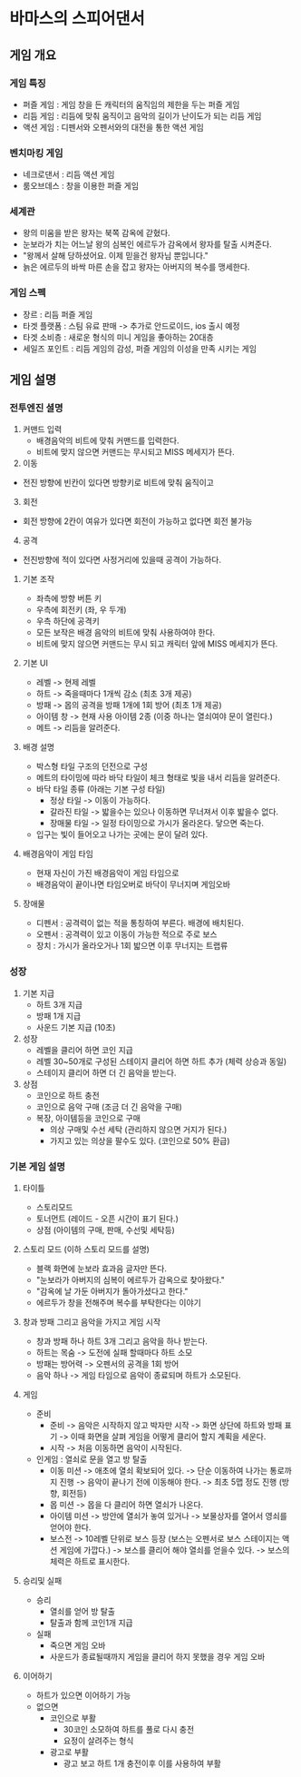 # 바마스의 스피어댄서
## 게임 개요
### 게임 특징
  - 퍼즐 게임 : 게임 창을 든 캐릭터의 움직임의 제한을 두는 퍼즐 게임
  - 리듬 게임 : 리듬에 맞춰 움직이고 음악의 길이가 난이도가 되는 리듬 게임
  - 액션 게임 : 디펜서와 오펜서와의 대전을 통한 액션 게임

### 벤치마킹 게임
  - 네크로댄서 : 리듬 액션 게임
  - 룸오브데스 : 창을 이용한 퍼즐 게임

### 세계관
  - 왕의 미움을 받은 왕자는 북쪽 감옥에 갇혔다.
  - 눈보라가 치는 어느날 왕의 심복인 에르두가 감옥에서 왕자를 탈출 시켜준다.
  - "왕께서 살해 당하셨어요. 이제 믿을건 왕자님 뿐입니다."
  - 늙은 에르두의 바싹 마른 손을 잡고 왕자는 아버지의 복수를 맹세한다.

### 게임 스펙 
  - 장르 : 리듬 퍼즐 게임
  - 타겟 플랫폼 : 스팀 유료 판매 -> 추가로 안드로이드, ios 출시 예정
  - 타겟 소비층 : 새로운 형식의 미니 게임을 좋아하는 20대층
  - 세일즈 포인트 : 리듬 게임의 감성, 퍼즐 게임의 이성을 만족 시키는 게임 

## 게임 설명
### 전투엔진 셜명
  1) 커맨드 입력
      - 배경음악의 비트에 맞춰 커맨드를 입력한다.
      - 비트에 맞지 않으면 커맨드는 무시되고 MISS 메세지가 뜬다.
2) 이동
  - 전진 방향에 빈칸이 있다면 방향키로 비트에 맞춰 움직이고
3) 회전
  - 회전 방향에 2칸이 여유가 있다면 회전이 가능하고 없다면 회전 불가능
4) 공격
  - 전진방향에 적이 있다면 사정거리에 있을때 공격이 가능하다.

1) 기본 조작
    - 좌측에 방향 버튼 키
    - 우측에 회전키 (좌, 우 두개)
    - 우측 하단에 공격키
    - 모든 보작은 배경 음악의 비트에 맞춰 사용하여야 한다.
    - 비트에 맞지 않으면 커맨드는 무시 되고 캐릭터 앞에 MISS 메세지가 뜬다.

2) 기본 UI
    - 레벨 -> 현제 레벨
    - 하트 -> 죽을때마다 1개씩 감소 (최초 3개 제공)
    - 방패 -> 몹의 공격을 방패 1개에 1회 방어 (최초 1개 제공)
    - 아이템 창 -> 현재 사용 아이템 2종 (이중 하나는 열쇠여야 문이 열린다.)
    - 메트 -> 리듬을 알려준다. 

3) 배경 설명
    - 박스형 타일 구조의 던전으로 구성
    - 메트의 타이밍에 따라 바닥 타일이 체크 형태로 빛을 내서 리듬을 알려준다.
    - 바닥 타일 종류 (아래는 기본 구성 타일)
      - 정상 타일 -> 이동이 가능하다.
      - 갈라진 타일 -> 밟을수는 있으나 이동하면 무너져서 이후 밟을수 없다.
      - 장매물 타일 -> 일정 타이밍으로 가시가 올라온다. 닿으면 죽는다.  
    - 입구는 빛이 들어오고 나가는 곳에는 문이 달려 있다.
    
4) 배경음악이 게임 타임
    - 현재 자신이 가진 배경음악이 게임 타임으로
    - 배경음악이 끝이나면 타임오버로 바닥이 무너지며 게임오바 

5) 장애물
    - 디펜서 : 공격력이 없는 적을 통칭하여 부른다. 배경에 배치된다.
    - 오펜서 : 공격력이 있고 이동이 가능한 적으로 주로 보스
    - 장치 : 가시가 올라오거나 1회 밟으면 이후 무너지는 트랩류  
     
### 성장
1) 기본 지급
    - 하트 3개 지급
    - 방패 1개 지급
    - 사운드 기본 지급 (10초)   
2) 성장 
    - 레벨을 클리어 하면 코인 지급
    - 레벨 30~50개로 구성된 스테이지 클리어 하면 하트 추가 (체력 상승과 동일)
    - 스테이지 클리어 하면 더 긴 음악을 받는다. 
3) 상점  
    - 코인으로 하트 충전
    - 코인으로 음악 구매 (조금 더 긴 음악을 구매)
    - 복장, 아이템등을 코인으로 구매
      - 의상 구매및 수선 세탁 (관리하지 않으면 거지가 된다.)
      - 가지고 있는 의상을 팔수도 있다. (코인으로 50% 환급)
       
### 기본 게임 설명
1) 타이틀
    - 스토리모드 
    - 토너먼트 (레이드 - 오픈 시간이 표기 된다.)
    - 상점 (아이템의 구매, 판매, 수선및 세탁등) 

2) 스토리 모드 (이하 스토리 모드를 설명)
    - 블랙 화면에 눈보라 효과음 글자만 뜬다.
    - "눈보라가 아버지의 심복이 에르두가 감옥으로 찾아왔다."
    - "감옥에 날 가둔 아버지가 돌아가셨다고 한다."
    - 에르두가 창을 전해주며 복수를 부탁한다는 이야기 

3) 창과 방패 그리고 음악을 가지고 게임 시작
    - 창과 방패 하나 하트 3개 그리고 음악을 하나 받는다.
    - 하트는 목숨 -> 도전에 실패 할때마다 하트 소모
    - 방패는 방어력 -> 오펜서의 공격을 1회 방어
    - 음악 하나 -> 게임 타임으로 음악이 종료되며 하트가 소모된다. 

4) 게임 
    - 준비
      - 준비
        -> 음악은 시작하지 않고 박자만 시작
        -> 화면 상단에 하트와 방패 표기
        -> 이때 화면을 살펴 게임을 어떻게 클리어 할지 계획을 세운다.  
      - 시작
        -> 처음 이동하면 음악이 시작된다. 
    - 인게임 : 열쇠로 문을 열고 방 탈출
      - 이동 미션
        -> 애초에 열쇠 확보되어 있다. 
        -> 단순 이동하여 나가는 통로까지 진행
        -> 음악이 끝나기 전에 이동해야 한다.
        -> 최초 5맵 정도 진행 (방향, 회전등) 
      - 몹 미션
        -> 몹을 다 클리어 하면 열쇠가 나온다.
      - 아이템 미션
        -> 방안에 열쇠가 놓여 있거나 
        -> 보물상자를 열어서 영쇠를 얻어야 한다.   
      - 보스전
        -> 10레벨 단위로 보스 등장 (보스는 오펜서로 보스 스테이지는 액션 게임에 가깝다.)
        -> 보스를 클리어 해야 열쇠를 얻을수 있다.
        -> 보스의 체력은 하트로 표시한다.  

5) 승리및 실패
    - 승리
      - 열쇠를 얻어 방 탈출
      - 탈출과 함께 코인1개 지급 
    - 실패
      - 죽으면 게임 오바
      - 사운드가 종료될때까지 게임을 클리어 하지 못했을 경우 게임 오바  

6) 이어하기
    - 하트가 있으면 이어하기 가능
    - 없으면
      - 코인으로 부활
        - 30코인 소모하여 하트를 풀로 다시 충전
        - 요정이 살려주는 형식
      - 광고로 부활
        - 광고 보고 하트 1개 충전이후 이를 사용하여 부활 
